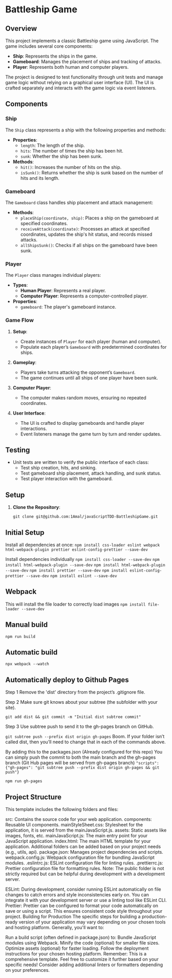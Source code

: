 # Battleship Game

## Overview

This project implements a classic Battleship game using JavaScript. The game includes several core components:
- **Ship**: Represents the ships in the game.
- **Gameboard**: Manages the placement of ships and tracking of attacks.
- **Player**: Represents both human and computer players.

The project is designed to test functionality through unit tests and manage game logic without relying on a graphical user interface (UI). The UI is crafted separately and interacts with the game logic via event listeners.

## Components

### Ship

The `Ship` class represents a ship with the following properties and methods:
- **Properties**:
  - `length`: The length of the ship.
  - `hits`: The number of times the ship has been hit.
  - `sunk`: Whether the ship has been sunk.
- **Methods**:
  - `hit()`: Increases the number of hits on the ship.
  - `isSunk()`: Returns whether the ship is sunk based on the number of hits and its length.

### Gameboard

The `Gameboard` class handles ship placement and attack management:
- **Methods**:
  - `placeShip(coordinate, ship)`: Places a ship on the gameboard at specified coordinates.
  - `receiveAttack(coordinate)`: Processes an attack at specified coordinates, updates the ship's hit status, and records missed attacks.
  - `allShipsSunk()`: Checks if all ships on the gameboard have been sunk.

### Player

The `Player` class manages individual players:
- **Types**:
  - **Human Player**: Represents a real player.
  - **Computer Player**: Represents a computer-controlled player.
- **Properties**:
  - `gameboard`: The player's gameboard instance.

### Game Flow

1. **Setup**:
   - Create instances of `Player` for each player (human and computer).
   - Populate each player’s `Gameboard` with predetermined coordinates for ships.

2. **Gameplay**:
   - Players take turns attacking the opponent’s `Gameboard`.
   - The game continues until all ships of one player have been sunk.

3. **Computer Player**:
   - The computer makes random moves, ensuring no repeated coordinates.

4. **User Interface**:
   - The UI is crafted to display gameboards and handle player interactions.
   - Event listeners manage the game turn by turn and render updates.

## Testing

- Unit tests are written to verify the public interface of each class:
  - Test ship creation, hits, and sinking.
  - Test gameboard ship placement, attack handling, and sunk status.
  - Test player interaction with the gameboard.

## Setup

1. **Clone the Repository**:

   `git clone git@github.com:1Amal/javaScriptTDD-BattleshipGame.git`

## Initial Setup

Install all dependencies at once:
`npm install css-loader eslint webpack html-webpack-plugin prettier eslint-config-prettier --save-dev`

Install dependencies individually
`npm install css-loader --save-dev`
`npm install html-webpack-plugin --save-dev`
`npm install html-webpack-plugin --save-dev`
`npm install prettier --save-dev`
`npm install eslint-config-prettier --save-dev`
`npm install eslint --save-dev`

## Webpack
This will install the file loader to correctly load images
`npm install file-loader --save-dev`

## Manual build

`npm run build`

## Automatic build

`npx webpack --watch`

## Automatically deploy to Github Pages

Step 1
Remove the 'dist' directory from the project’s .gitignore file.

Step 2
Make sure git knows about your subtree (the subfolder with your site).

`git add dist && git commit -m "Initial dist subtree commit"`

Step 3
Use subtree push to send it to the gh-pages branch on GitHub.

`git subtree push --prefix dist origin gh-pages`
Boom. If your folder isn’t called dist, then you’ll need to change that in each of the commands above.

By adding this to the packages.json (Already configured for this repo)
You can simply push the commit to both the main branch and the gh-pages branch (Git Hub pages will be served from gh-pages branch)
`"scripts": {"gh-pages": "git subtree push --prefix dist origin gh-pages && git push"}`

`npm run gh-pages`

## Project Structure

This template includes the following folders and files:

src: Contains the source code for your web application.
components: Reusable UI components.
mainStyleSheet.css: Stylesheet for the application, it is served from the mainJavaScript.js.
assets: Static assets like images, fonts, etc.
mainJavaScript.js: The main entry point for your JavaScript application.
index.html: The main HTML template for your application.
Additional folders can be added based on your project needs (e.g., utils, api).
package.json: Manages project dependencies and scripts.
webpack.config.js: Webpack configuration file for bundling JavaScript modules.
.eslintrc.js: ESLint configuration file for linting rules.
.prettierrc.js: Prettier configuration file for formatting rules.
Note: The public folder is not strictly required but can be helpful during development with a development server.

ESLint: During development, consider running ESLint automatically on file changes to catch errors and style inconsistencies early on. You can integrate it with your development server or use a linting tool like ESLint CLI.
Prettier: Prettier can be configured to format your code automatically on save or using a script. This ensures consistent code style throughout your project.
Building for Production
The specific steps for building a production-ready version of your application may vary depending on your chosen tools and hosting platform. Generally, you'll want to:

Run a build script (often defined in package.json) to:
Bundle JavaScript modules using Webpack.
Minify the code (optional) for smaller file sizes.
Optimize assets (optional) for faster loading.
Follow the deployment instructions for your chosen hosting platform.
Remember: This is a comprehensive template. Feel free to customize it further based on your specific needs! Consider adding additional linters or formatters depending on your preferences.
